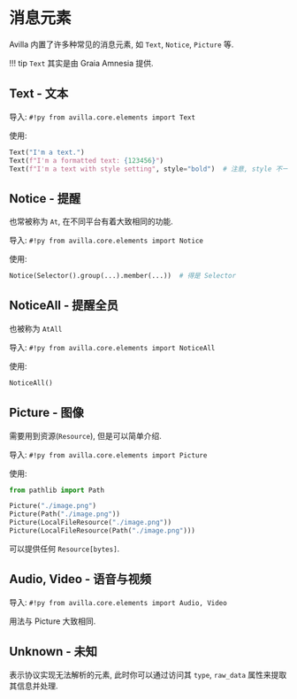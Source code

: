# 消息元素

Avilla 内置了许多种常见的消息元素, 如 `Text`, `Notice`, `Picture` 等.

!!! tip
    `Text` 其实是由 Graia Amnesia 提供.

## Text - 文本

导入: `#!py from avilla.core.elements import Text`

使用:

```py
Text("I'm a text.")
Text(f"I'm a formatted text: {123456}")
Text(f"I'm a text with style setting", style="bold")  # 注意, style 不一定受到平台支持, 也就是说你可能会遇到意料之外的情况, 如完全无效或是效果有差异等.
```

## Notice - 提醒

也常被称为 `At`, 在不同平台有着大致相同的功能.

导入: `#!py from avilla.core.elements import Notice`

使用:

```py
Notice(Selector().group(...).member(...))  # 得是 Selector
```

## NoticeAll - 提醒全员

也被称为 `AtAll`

导入: `#!py from avilla.core.elements import NoticeAll`

使用:

```py
NoticeAll()
```

## Picture - 图像

需要用到资源(`Resource`), 但是可以简单介绍.

导入: `#!py from avilla.core.elements import Picture`

使用:

```py
from pathlib import Path

Picture("./image.png")
Picture(Path("./image.png"))
Picture(LocalFileResource("./image.png"))
Picture(LocalFileResource(Path("./image.png")))
```

可以提供任何 `Resource[bytes]`.

## Audio, Video - 语音与视频

导入: `#!py from avilla.core.elements import Audio, Video`

用法与 Picture 大致相同.

## Unknown - 未知

表示协议实现无法解析的元素, 此时你可以通过访问其 `type`, `raw_data` 属性来提取其信息并处理.
